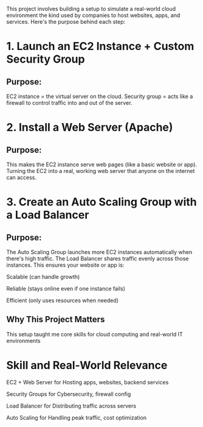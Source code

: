This project involves building a setup to simulate a real-world cloud environment the kind used by companies to host websites, apps, and services. Here's the purpose behind each step:

# 1. Launch an EC2 Instance + Custom Security Group
## Purpose:
EC2 instance = the virtual server on the cloud.
Security group = acts like a firewall to control traffic into and out of the server.

# 2. Install a Web Server (Apache)
## Purpose:
This makes the EC2 instance serve web pages (like a basic website or app).
Turning the EC2 into a real, working web server that anyone on the internet can access.


# 3. Create an Auto Scaling Group with a Load Balancer
## Purpose:
The Auto Scaling Group launches more EC2 instances automatically when there's high traffic.
The Load Balancer shares traffic evenly across those instances.
This ensures your website or app is:

Scalable (can handle growth)

Reliable (stays online even if one instance fails)

Efficient (only uses resources when needed)

## Why This Project Matters
This setup taught me core skills for cloud computing and real-world IT environments

# Skill and Real-World Relevance
EC2 + Web Server for Hosting apps, websites, backend services

Security Groups for Cybersecurity, firewall config   

Load Balancer for Distributing traffic across servers   

Auto Scaling for Handling peak traffic, cost optimization
